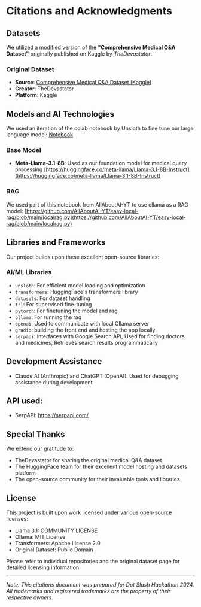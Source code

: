 # Citations and Acknowledgments

## Datasets

We utilized a modified version of the **"Comprehensive Medical Q&A Dataset"** originally published on Kaggle by *TheDevastator*. 

### Original Dataset

* **Source**: [Comprehensive Medical Q&A Dataset (Kaggle)](https://www.kaggle.com/datasets/thedevastator/comprehensive-medical-q-a-dataset?resource=download)
* **Creator**: TheDevastator
* **Platform**: Kaggle

## Models and AI Technologies

We used an iteration of the colab notebook by Unsloth to fine tune our large language model: [Notebook](https://colab.research.google.com/drive/1Ys44kVvmeZtnICzWz0xgpRnrIOjZAuxp?usp=sharing)

### Base Model

* **Meta-Llama-3.1-8B**: Used as our foundation model for medical query processing [https://huggingface.co/meta-llama/Llama-3.1-8B-Instruct](https://huggingface.co/meta-llama/Llama-3.1-8B-Instruct)


### RAG

We used part of this notebook from AllAboutAI-YT to use ollama as a RAG model: [https://github.com/AllAboutAI-YT/easy-local-rag/blob/main/localrag.py](https://github.com/AllAboutAI-YT/easy-local-rag/blob/main/localrag.py)


## Libraries and Frameworks

Our project builds upon these excellent open-source libraries:

### AI/ML Libraries

* `unsloth`: For efficient model loading and optimization
* `transformers`: HuggingFace's transformers library
* `datasets`: For dataset handling
* `trl`: For supervised fine-tuning
* `pytorch`: For finetuning the model and rag
* `ollama`: For running the rag
* `openai`: Used to communicate with local Ollama server
* `gradio`: building the front end and hosting the app locally
* `serpapi`: Interfaces with Google Search API, Used for finding doctors and medicines, Retrieves search results programmatically

## Development Assistance

* Claude AI (Anthropic) and ChatGPT (OpenAI): Used for debugging assistance during development

## API used:
* SerpAPI: https://serpapi.com/

## Special Thanks

We extend our gratitude to:

* TheDevastator for sharing the original medical Q&A dataset
* The HuggingFace team for their excellent model hosting and datasets platform
* The open-source community for their invaluable tools and libraries

## License

This project is built upon work licensed under various open-source licenses:
* Llama 3.1: COMMUNITY LICENSE
* Ollama: MIT License
* Transformers: Apache License 2.0
* Original Dataset: Public Domain

Please refer to individual repositories and the original dataset page for detailed licensing information.

---

*Note: This citations document was prepared for Dot Slash Hackathon 2024. All trademarks and registered trademarks are the property of their respective owners.*
